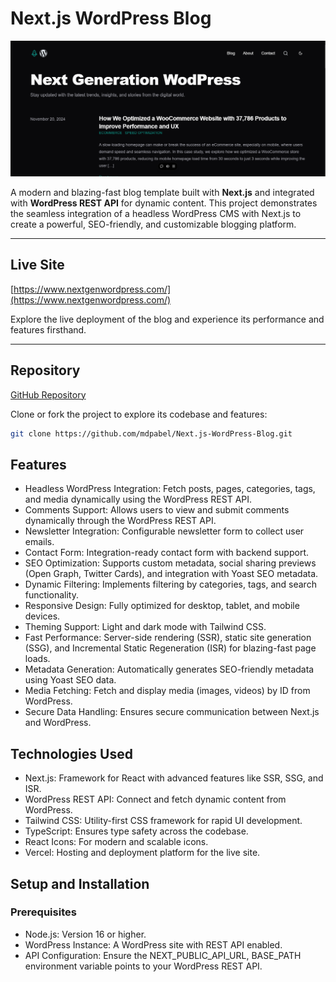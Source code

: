 # Next.js WordPress Blog

![Project Banner](https://raw.githubusercontent.com/mdpabel/Next.js-WordPress-Blog/refs/heads/main/Screenshot.png)

A modern and blazing-fast blog template built with **Next.js** and integrated with **WordPress REST API** for dynamic content. This project demonstrates the seamless integration of a headless WordPress CMS with Next.js to create a powerful, SEO-friendly, and customizable blogging platform.

---

## Live Site

[https://www.nextgenwordpress.com/](https://www.nextgenwordpress.com/)

Explore the live deployment of the blog and experience its performance and features firsthand.

---

## Repository

[GitHub Repository](https://github.com/mdpabel/Next.js-WordPress-Blog)

Clone or fork the project to explore its codebase and features:

```bash
git clone https://github.com/mdpabel/Next.js-WordPress-Blog.git
```

## Features

- Headless WordPress Integration: Fetch posts, pages, categories, tags, and media dynamically using the WordPress REST API.
- Comments Support: Allows users to view and submit comments dynamically through the WordPress REST API.
- Newsletter Integration: Configurable newsletter form to collect user emails.
- Contact Form: Integration-ready contact form with backend support.
- SEO Optimization: Supports custom metadata, social sharing previews (Open Graph, Twitter Cards), and integration with Yoast SEO metadata.
- Dynamic Filtering: Implements filtering by categories, tags, and search functionality.
- Responsive Design: Fully optimized for desktop, tablet, and mobile devices.
- Theming Support: Light and dark mode with Tailwind CSS.
- Fast Performance: Server-side rendering (SSR), static site generation (SSG), and Incremental Static Regeneration (ISR) for blazing-fast page loads.
- Metadata Generation: Automatically generates SEO-friendly metadata using Yoast SEO data.
- Media Fetching: Fetch and display media (images, videos) by ID from WordPress.
- Secure Data Handling: Ensures secure communication between Next.js and WordPress.

## Technologies Used

- Next.js: Framework for React with advanced features like SSR, SSG, and ISR.
- WordPress REST API: Connect and fetch dynamic content from WordPress.
- Tailwind CSS: Utility-first CSS framework for rapid UI development.
- TypeScript: Ensures type safety across the codebase.
- React Icons: For modern and scalable icons.
- Vercel: Hosting and deployment platform for the live site.

## Setup and Installation

### Prerequisites

- Node.js: Version 16 or higher.
- WordPress Instance: A WordPress site with REST API enabled.
- API Configuration: Ensure the NEXT_PUBLIC_API_URL, BASE_PATH environment variable points to your WordPress REST API.
